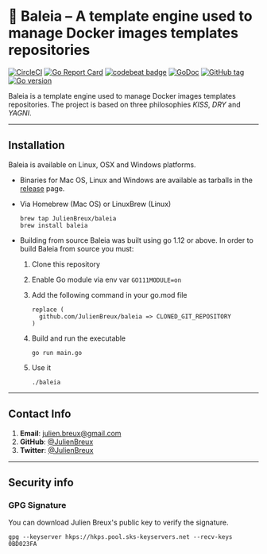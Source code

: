 # 🐋 Baleia – A template engine used to manage Docker images templates repositories

[![CircleCI](https://badgen.net/circleci/github/JulienBreux/baleia/master)](https://circleci.com/gh/JulienBreux/baleia)
[![Go Report Card](https://goreportcard.com/badge/github.com/JulienBreux/baleia)](https://goreportcard.com/report/github.com/JulienBreux/baleia)
[![codebeat badge](https://codebeat.co/badges/4cb0c1d1-6e1d-4219-aba9-083f18e23e09)](https://codebeat.co/projects/github-com-julienbreux-baleia-master)
[![GoDoc](https://godoc.org/github.com/JulienBreux/baleia?status.svg)](http://godoc.org/github.com/JulienBreux/baleia)
[![GitHub tag](https://img.shields.io/github/tag/JulienBreux/baleia.svg)](Tag)
[![Go version](https://img.shields.io/badge/go-v1.13-blue)](https://golang.org/dl/#stable)

Baleia is a template engine used to manage Docker images templates repositories.
The project is based on three philosophies *KISS*, *DRY* and *YAGNI*.

---

## Installation

Baleia is available on Linux, OSX and Windows platforms.

* Binaries for Mac OS, Linux and Windows are available as tarballs in the [release](https://github.com/JulienBreux/baleia/releases) page.

* Via Homebrew (Mac OS) or LinuxBrew (Linux)

   ```shell
   brew tap JulienBreux/baleia
   brew install baleia
   ```

* Building from source
   Baleia was built using go 1.12 or above. In order to build Baleia from source you must:
   1. Clone this repository
   2. Enable Go module via env var `GO111MODULE=on`
   3. Add the following command in your go.mod file

      ```text
      replace (
        github.com/JulienBreux/baleia => CLONED_GIT_REPOSITORY
      )
      ```

   4. Build and run the executable

        ```shell
        go run main.go
        ```

   5. Use it

        ```shell
        ./baleia
        ```

---

## Contact Info

1. **Email**:   julien.breux@gmail.com
2. **GitHub**:  [@JulienBreux](https://github.com/JulienBreux)
3. **Twitter**: [@JulienBreux](https://twitter.com/JulienBreux)

---

## Security info

### GPG Signature

You can download Julien Breux's public key to verify the signature.

```shell
gpg --keyserver hkps://hkps.pool.sks-keyservers.net --recv-keys 0BD023FA
```

